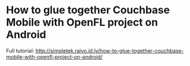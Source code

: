 How to glue together Couchbase Mobile with OpenFL project on Android
===========================

Full tutorial: http://simpletek.raivo.id.lv/how-to-glue-together-couchbase-mobile-with-openfl-project-on-android/

